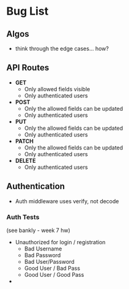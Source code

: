 
# Bug List 

## Algos
- think through the edge cases... how?  

## API Routes 
- **GET** 
	- Only allowed fields visible 
	- Only authenticated users 
- **POST** 
	-  Only the allowed fields can be updated 
	- Only authenticated users 
- **PUT** 
	- Only the allowed fields can be updated 
	- Only authenticated users 
- **PATCH** 
	- Only the allowed fields can be updated 
	- Only authenticated users 
- **DELETE** 
	- Only authenticated users 

## Authentication 
- Auth middleware uses verify, not decode 
### Auth Tests 
(see bankly - week 7 hw)
- Unauthorized for login / registration 
	- Bad Username 
	- Bad Password 
	- Bad User/Password 
	- Good User / Bad Pass 
	- Good User / Good Pass 
- 

